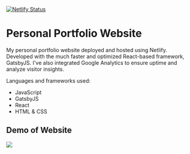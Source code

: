 [![Netlify Status](https://api.netlify.com/api/v1/badges/4678e8dd-f767-4abd-a0ed-aab9281600cf/deploy-status)](https://app.netlify.com/sites/danielhuynh/deploys)
# Personal Portfolio Website
My personal portfolio website deployed and hosted using Netlify. Developed with the much faster and optimized React-based framework, GatsbyJS. I've also integrated Google Analytics to ensure uptime and analyze visitor insights. 

Languages and frameworks used:
- JavaScript
- GatsbyJS
- React
- HTML & CSS

## Demo of Website
![](demoscroll.gif)
